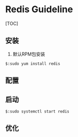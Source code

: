 # Redis Guideline

[TOC]

## 安装
1. 默认RPM包安装
```shell
$:sudo yum install redis
```

## 配置

## 启动

```shell
$:sudo systemctl start redis
```

## 优化
